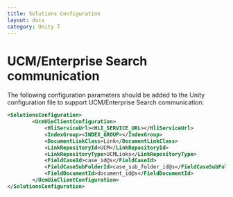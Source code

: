 ```yaml
---
title: Solutions Configuration
layout: docs
category: Unity 7
---
```

# UCM/Enterprise Search communication

The following configuration parameters should be added to the Unity configuration file to support UCM/Enterprise Search communication:

```xml
<SolutionsConfiguration>
        <UcmUieClientConfiguration>
            <HliServiceUrl><HLI_SERVICE_URL></HliServiceUrl>
            <IndexGroup><INDEX_GROUP></IndexGroup>
            <DocumentLinkClass>Link</DocumentLinkClass>
            <LinkRepositoryId>UCM</LinkRepositoryId>
            <LinkRepositoryType>UCMLinks</LinkRepositoryType>
            <FieldCaseId>case_id@s</FieldCaseId>
            <FieldCaseSubFolderId>case_sub_folder_id@s</FieldCaseSubFolderId>
            <FieldDocumentId>document_id@s</FieldDocumentId>
        </UcmUieClientConfiguration>
</SolutionsConfiguration>
```




